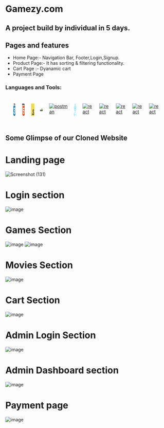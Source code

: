 # Gamezy.com


## A project build by individual in 5 days.

   


## Pages and features
- Home Page:- Navigation Bar, Footer,Login,Signup.
- Product Page:- It has sorting & filtering functionality.
- Cart Page :- Dyanamic cart
- Payment Page

<h3 align="left">Languages and Tools:</h3>
<p align="left" style=' width:"90%"; margin: auto; padding: 23px; display: flex; gap: 18px;'> <a href="https://www.w3schools.com/css/" target="_blank" rel="noreferrer"> <img src="https://raw.githubusercontent.com/devicons/devicon/master/icons/css3/css3-original-wordmark.svg" alt="css3" width="40" height="40"/> </a>  <a href="https://www.w3.org/html/" target="_blank" rel="noreferrer"> <img src="https://raw.githubusercontent.com/devicons/devicon/master/icons/html5/html5-original-wordmark.svg" alt="html5" width="40" height="40"/> </a> <a href="https://developer.mozilla.org/en-US/docs/Web/JavaScript" target="_blank" rel="noreferrer"> <img src="https://raw.githubusercontent.com/devicons/devicon/master/icons/javascript/javascript-original.svg" alt="javascript" width="40" height="40"/> </a> <a href="https://nodejs.org" target="_blank" rel="noreferrer"> <img src="https://raw.githubusercontent.com/devicons/devicon/master/icons/nodejs/nodejs-original-wordmark.svg" alt="nodejs" width="40" height="40"/> </a> <a href="https://postman.com" target="_blank" rel="noreferrer"> <img src="https://www.vectorlogo.zone/logos/getpostman/getpostman-icon.svg" alt="postman" width="40" height="40"/> </a> <a href="https://reactjs.org/" target="_blank" rel="noreferrer"> <img src="https://raw.githubusercontent.com/devicons/devicon/master/icons/react/react-original-wordmark.svg" alt="react" width="40" height="40"/> </a> <a href="https://chakra-ui.com/" target="_blank" rel="noreferrer"> <img src="https://image.pngaaa.com/704/7959704-middle.png" alt="react" width="50" height="40"/> </a> <a href="https://openbase.com/js/slick-slider/documentation" target="_blank" rel="noreferrer"> <img src="https://gymove.dexignzone.com/react/welcome/images/icons/44.png" alt="react" width="50" height="40"/> </a>  <a href="https://app.cyclic.sh/#/" target="_blank" rel="noreferrer"> <img src="https://th.bing.com/th/id/OIP.NCU8PydXbTaszgAQ2xGNHwAAAA?w=279&h=175&c=7&r=0&o=5&dpr=1.3&pid=1.7" alt="react" width="50" height="40"/> </a><a href="https://vercel.com/" target="_blank" rel="noreferrer"> <img src="https://th.bing.com/th/id/OIP.ypz_d6GL7n2nXfQnbw_ARAHaFj?w=195&h=180&c=7&r=0&o=5&dpr=1.3&pid=1.7" alt="react" width="50" height="40"/> </a>
<a href="https://redux.js.org/" target="_blank" rel="noreferrer"> <img src="https://th.bing.com/th/id/OIP.WcRnU2ERqYHZBKBQ0zXCvgHaGs?w=188&h=180&c=7&r=0&o=5&dpr=1.3&pid=1.7" alt="react" width="50" height="40"/> </a></p>

## Some Glimpse of our Cloned Website


# Landing page
![Screenshot (131)](https://github.com/aniketghormare/guiltless-turkey-1550/assets/115496998/e1e3bd40-61b5-4aee-b4a3-206d3646d54b)


# Login section
![image](https://github.com/aniketghormare/guiltless-turkey-1550/assets/115496998/bfbad01e-09e0-467b-99aa-40c02cdc9c9d)


# Games Section
![image](https://github.com/aniketghormare/guiltless-turkey-1550/assets/115496998/2ec3d836-c32e-435e-92b2-263b00fab47a)
![image](https://github.com/aniketghormare/guiltless-turkey-1550/assets/115496998/9ec8c537-1917-4659-9383-545e61084de4)


# Movies Section
![image](https://github.com/aniketghormare/guiltless-turkey-1550/assets/115496998/e4707806-be7d-47cd-a424-d79b65481f3c)


# Cart Section
![image](https://github.com/aniketghormare/guiltless-turkey-1550/assets/115496998/190c2e15-bfd0-4cb8-9c31-e0f36e983e4f)


# Admin Login Section
![image](https://github.com/aniketghormare/guiltless-turkey-1550/assets/115496998/3faedb8b-637b-40d4-b2bc-c290fcb4735b)


# Admin Dashboard section
![image](https://github.com/aniketghormare/guiltless-turkey-1550/assets/115496998/a2b0ec5b-2bf2-46bd-aa94-abbe99096d29)


# Payment page
![image](https://github.com/aniketghormare/guiltless-turkey-1550/assets/115496998/706e29d6-6621-4ba2-bcad-bd18e1ba2262)



